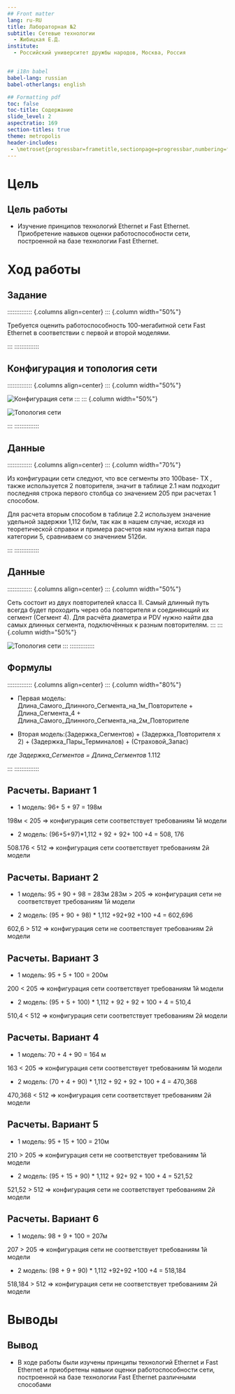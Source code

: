 ```yaml
---
## Front matter
lang: ru-RU
title: Лабораторная №2
subtitle: Сетевые технологии
  - Жибицкая Е.Д.
institute:
  - Российский университет дружбы народов, Москва, Россия


## i18n babel
babel-lang: russian
babel-otherlangs: english

## Formatting pdf
toc: false
toc-title: Содержание
slide_level: 2
aspectratio: 169
section-titles: true
theme: metropolis
header-includes:
 - \metroset{progressbar=frametitle,sectionpage=progressbar,numbering=fraction}
---
```




# Цель

## Цель работы

- Изучение принципов технологий Ethernet и Fast Ethernet. Приобретение навыков оценки работоспособности сети, построенной на базе технологии Fast Ethernet.


# Ход работы 


## Задание

:::::::::::::: {.columns align=center}
::: {.column width="50%"}

Требуется оценить работоспособность 100-мегабитной сети Fast Ethernet в соответствии с первой и второй моделями.

:::
::::::::::::::



## Конфигурация и топология сети

:::::::::::::: {.columns align=center}
::: {.column width="50%"}

![Конфигурация сети](image/1.jpg)
:::
::: {.column width="50%"}

![Топология сети](image/2.jpg)

:::
::::::::::::::

## Данные

:::::::::::::: {.columns align=center}
::: {.column width="70%"}

Из конфигурации сети следуют, что все сегменты это 100base- TX , также используется 2 повторителя, значит в таблице 2.1 нам подходит последняя строка первого столбца со значением 205 при расчетах 1 способом.

Для расчета вторым способом в таблице  2.2 используем значение удельной задержки 1,112 би/м, так как в нашем случае, исходя из теоретической справки и примера расчетов нам нужна витая пара категории 5, сравниваем со значением 512би.


:::
::::::::::::::


## Данные

:::::::::::::: {.columns align=center}
::: {.column width="50%"}

Сеть состоит из двух повторителей класса II. Самый длинный путь всегда будет проходить через оба повторителя и соединяющий их сегмент (Сегмент 4). Для расчёта диаметра и PDV нужно найти два самых длинных сегмента, подключённых к разным повторителям.
:::
::: {.column width="50%"}

![Топология сети](image/2.jpg)
:::
::::::::::::::

## Формулы

:::::::::::::: {.columns align=center}
::: {.column width="80%"}

- Первая модель:  Длина_Самого_Длинного_Сегмента_на_1м_Повторителе + Длина_Сегмента_4 + Длина_Самого_Длинного_Сегмента_на_2м_Повторителе


- Вторая модель:(Задержка_Сегментов) + (Задержка_Повторителя x 2) + (Задержка_Пары_Терминалов) + (Страховой_Запас) 

*где Задержка_Сегментов = Длина_Сегментов* 1.112

:::
::::::::::::::

## Расчеты. Вариант 1


* 1 модель: 96+ 5 + 97 = 198м

198м < 205  => конфигурация сети соответствует требованиям 1й модели

* 2 модель: (96+5+97)*1,112 + 92 + 92+ 100 +4 = 508, 176

508.176  < 512  => конфигурация сети соответствует требованиям 2й модели





## Расчеты. Вариант 2



* 1 модель: 95 + 90 + 98 = 283м
283м >  205  => конфигурация сети не  соответствует требованиям 1й модели

* 2 модель: (95 + 90 + 98) * 1,112 +92+92 +100 +4 = 602,696

602,6 >  512  => конфигурация сети не  соответствует требованиям 2й модели




## Расчеты. Вариант 3



* 1 модель:  95 + 5 + 100 = 200м

200 <  205  => конфигурация сети соответствует требованиям 1й модели

* 2 модель: (95 + 5 + 100) * 1,112 + 92 + 92 + 100 + 4 = 510,4

 510,4 < 512  => конфигурация сети  соответствует требованиям 2й модели



## Расчеты. Вариант 4



* 1 модель:  70 + 4 + 90 = 164 м

163 <  205  => конфигурация сети  соответствует требованиям 1й модели

* 2 модель: (70 + 4 + 90) * 1,112 + 92 + 92 + 100 + 4 = 470,368

470,368 < 512  => конфигурация сети  соответствует требованиям 2й модели




## Расчеты. Вариант 5

* 1 модель: 95 + 15 + 100 = 210м

210 >  205  => конфигурация сети не  соответствует требованиям 1й модели

* 2 модель: (95 + 15 + 90) * 1,112 + 92+ 92 + 100 + 4 = 521,52

521,52 >  512  => конфигурация сети не  соответствует требованиям 2й модели



## Расчеты. Вариант 6

* 1 модель: 98 + 9 + 100 = 207м

207 >  205  => конфигурация сети не  соответствует требованиям 1й модели

* 2 модель: (98 + 9 + 90) * 1,112 +92+92 +100 +4 = 518,184

518,184 >  512  => конфигурация сети не  соответствует требованиям 2й модели




# Выводы

## Вывод

- В ходе работы были изучены принципы технологий Ethernet и Fast Ethernet и приобретены навыки оценки работоспособности сети, построенной на базе технологии Fast Ethernet различными способами

